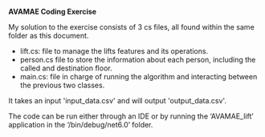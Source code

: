 **AVAMAE Coding Exercise**

My solution to the exercise consists of 3 cs files, all found within the same folder as this document.
- lift.cs: file to manage the lifts features and its operations.
- person.cs file to store the information about each person, including the called and destination floor. 
- main.cs: file in charge of running the algorithm and interacting between the previous two classes.

It takes an input 'input_data.csv' and will output 'output_data.csv'.

The code can be run either through an IDE or by running the ‘AVAMAE_lift’ application in the ‘/bin/debug/net6.0’ folder.
